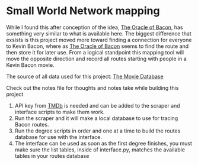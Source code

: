 # **Small World Network mapping**
While I found this after conception of the idea, [The Oracle of Bacon](https://oracleofbacon.org/), has something very similar to what is available here. The biggest difference that exsists is this project moved more toward finding a connection for everyone to Kevin Bacon, where as [The Oracle of Bacon](https://oracleofbacon.org/) seems to find the route and then store it for later use. From a logical standpoint this mapping tool will move the opposite direction and record all routes starting with people in a Kevin Bacon movie.

The source of all data used for this project:
[The Movie Database](https://www.themoviedb.org)

Check out the notes file for thoughts and notes take while building this project

1. API key from [TMDb](https://www.themoviedb.org) is needed and can be added to the scraper and interface scripts to make them work.
2. Run the scraper and it will make a local database to use for tracing Bacon routes.
3. Run the degree scripts in order and one at a time to build the routes database for use with the interface.
4. The interface can be used as soon as the first degree finishes, you must make sure the list tables, inside of interface.py, matches the available tables in your routes database
